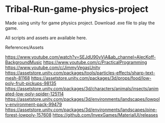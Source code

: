# Tribal-Run-game-physics-project

Made using unity for game physics project.
Download .exe file to play the game.

All scripts and assets are available here.

References/Assets

https://www.youtube.com/watch?v=SEJdU90vViA&ab_channel=AlecKoff-BackgroundMusic
https://www.youtube.com/c/PracticalProgramming
https://www.youtube.com/c/JimmyVegasUnity
https://assetstore.unity.com/packages/tools/particles-effects/sharp-text-mesh-81168
https://assetstore.unity.com/packages/3d/props/food/low-poly-fruit-pickups-98135
https://assetstore.unity.com/packages/3d/characters/animals/insects/animated-low-poly-spider-125114
https://assetstore.unity.com/packages/3d/environments/landscapes/lowpoly-environment-pack-99479
https://assetstore.unity.com/packages/3d/environments/landscapes/pine-forest-lowpoly-157608
https://github.com/InvexGames/MaterialUI/releases
